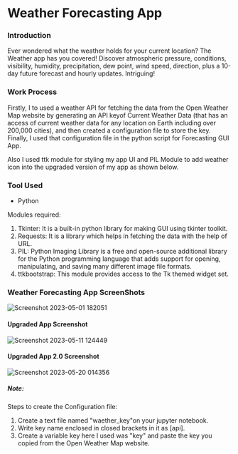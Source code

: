 # Weather Forecasting App

### Introduction

Ever wondered what the weather holds for your current location? The Weather app has you covered! Discover atmospheric pressure, conditions, visibility, humidity, precipitation, dew point, wind speed, direction, plus a 10-day future forecast and hourly updates. 
Intriguing!

### Work Process

Firstly, I to used a weather API for fetching the data from the Open Weather Map website by generating an API keyof Current Weather Data (that has an access of current weather data for any location on Earth including over 200,000 cities), and then created a configuration file to store the key. Finally, I used that configuration file in the python script for Forecasting GUI App.

Also I used ttk module for styling my app UI and PIL Module to add weather icon into the upgraded version of my app as shown below.

### Tool Used

* Python

Modules required:
1. Tkinter: It is a built-in python library for making GUI using tkinter toolkit.
2. Requests: It is a library which helps in fetching the data with the help of URL.
3. PIL: Python Imaging Library is a free and open-source additional library for the Python programming language that adds support for opening, manipulating, and saving many different image file formats.
4. ttkbootstrap: This module provides access to the Tk themed widget set.

### Weather Forecasting App ScreenShots

![Screenshot 2023-05-01 182051](https://user-images.githubusercontent.com/84131752/235453977-f4b0fe49-f4e7-4024-ae44-4616ffd6a1d3.png)

#### Upgraded App Screenshot

![Screenshot 2023-05-11 124449](https://github.com/nikitaprasad21/Weather-Forecasting-App/assets/84131752/232a0c3c-8db1-4de7-8db2-a58c92421540)

#### Upgraded App 2.0 Screenshot

![Screenshot 2023-05-20 014356](https://github.com/nikitaprasad21/Weather-Forecasting-App/assets/84131752/375299ba-e598-4f1b-85ff-c038d9720214)


##### Note:
Steps to create the Configuration file:
1. Create a text file named "waether_key"on your jupyter notebook.
2. Write key name enclosed in closed brackets in it as [api].
3. Create a variable key here I used was "key" and paste the key you copied from the Open Weather Map website.
